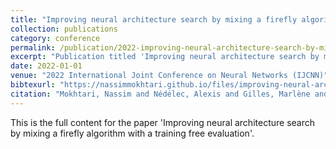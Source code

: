 ```yaml
---
title: "Improving neural architecture search by mixing a firefly algorithm with a training free evaluation"
collection: publications
category: conference
permalink: /publication/2022-improving-neural-architecture-search-by-mixing-a-firefly-algorithm-with-a-training-free-evaluation
excerpt: "Publication titled 'Improving neural architecture search by mixing a firefly algorithm with a training free evaluation' by Mokhtari, Nassim and Nédélec, Alexis and Gilles, Marlène and De Loor, Pierre."
date: 2022-01-01
venue: "2022 International Joint Conference on Neural Networks (IJCNN)"
bibtexurl: "https://nassimmokhtari.github.io/files/improving-neural-architecture-search-by-mixing-a-firefly-algorithm-with-a-training-free-evaluation.bib"
citation: "Mokhtari, Nassim and Nédélec, Alexis and Gilles, Marlène and De Loor, Pierre (2022). &quot;Improving neural architecture search by mixing a firefly algorithm with a training free evaluation.&quot; <i>2022 International Joint Conference on Neural Networks (IJCNN)</i>."
---
```

This is the full content for the paper 'Improving neural architecture search by mixing a firefly algorithm with a training free evaluation'.
